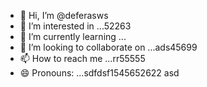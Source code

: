 - 👋 Hi, I’m @deferasws
- 👀 I’m interested in ...52263
- 🌱 I’m currently learning ...
- 💞️ I’m looking to collaborate on ...ads45699
- 📫 How to reach me ...rr55555
- 😄 Pronouns: ...sdfdsf1545652622
asd
<!---5445sdf455dhf5445
deferasws/deferasws is a ✨ special ✨ repository because its `README.md` (this file) appears on your GitHub profile.475
You can click the Preview link to take a look at your changes.2062
--->
